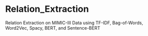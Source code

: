 # Relation_Extraction
Relation Extraction on MIMIC-III Data using TF-IDF, Bag-of-Words, Word2Vec, Spacy, BERT, and Sentence-BERT

